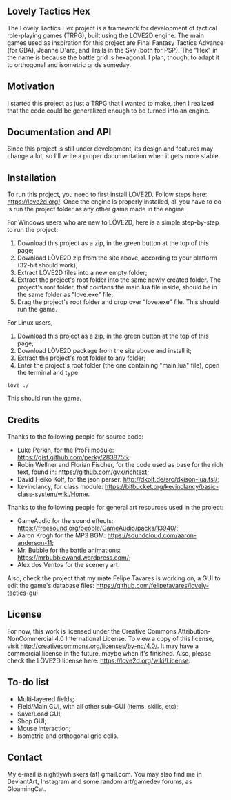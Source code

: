 ## Lovely Tactics Hex

The Lovely Tactics Hex project is a framework for development of tactical role-playing games (TRPG), built using the LÖVE2D engine.
The main games used as inspiration for this project are Final Fantasy Tactics Advance (for GBA), Jeanne D'arc, and Trails in the Sky (both for PSP).
The "Hex" in the name is because the battle grid is hexagonal. I plan, though, to adapt it to orthogonal and isometric grids someday.

## Motivation

I started this project as just a TRPG that I wanted to make, then I realized that the code could be generalized enough to be turned into an engine.

## Documentation and API

Since this project is still under development, its design and features may change a lot, so I'll write a proper documentation when it gets more stable.

## Installation

To run this project, you need to first install LÖVE2D. Follow steps here: https://love2d.org/.
Once the engine is properly installed, all you have to do is run the project folder as any other game made in the engine.

For Windows users who are new to LÖVE2D, here is a simple step-by-step to run the project:
1) Download this project as a zip, in the green button at the top of this page;
2) Download LÖVE2D zip from the site above, according to your platform (32-bit should work);
3) Extract LÖVE2D files into a new empty folder;
4) Extract the project's root folder into the same newly created folder. The project's root folder, that cointans the main.lua file inside, should be in the same folder as "love.exe" file;
5) Drag the project's root folder and drop over "love.exe" file. This should run the game.

For Linux users,
1) Download this project as a zip, in the green button at the top of this page;
2) Download LÖVE2D package from the site above and install it;
3) Extract the project's root folder to any folder;
4) Enter the project's root folder (the one containing "main.lua" file), open the terminal and type
```
love ./
```
This should run the game.

## Credits

Thanks to the following people for source code:
* Luke Perkin, for the ProFi module: https://gist.github.com/perky/2838755;
* Robin Wellner and Florian Fischer, for the code used as base for the rich text, found in: https://github.com/gvx/richtext;
* David Heiko Kolf, for the json parser: http://dkolf.de/src/dkjson-lua.fsl/;
* kevinclancy, for class module: https://bitbucket.org/kevinclancy/basic-class-system/wiki/Home.

Thanks to the following people for general art resources used in the project:
* GameAudio for the sound effects: https://freesound.org/people/GameAudio/packs/13940/;
* Aaron Krogh for the MP3 BGM: https://soundcloud.com/aaron-anderson-11;
* Mr. Bubble for the battle animations: https://mrbubblewand.wordpress.com/;
* Alex dos Ventos for the scenery art.

Also, check the project that my mate Felipe Tavares is working on, a GUI to edit the game's database files: https://github.com/felipetavares/lovely-tactics-gui

## License

For now, this work is licensed under the Creative Commons Attribution-NonCommercial 4.0 International License. To view a copy of this license, visit http://creativecommons.org/licenses/by-nc/4.0/. It may have a commercial license in the future, maybe when it's finished.
Also, please check the LÖVE2D license here: https://love2d.org/wiki/License.

## To-do list

* Multi-layered fields;
* Field/Main GUI, with all other sub-GUI (items, skills, etc);
* Save/Load GUI;
* Shop GUI;
* Mouse interaction;
* Isometric and orthogonal grid cells.

## Contact

My e-mail is nightlywhiskers (at) gmail.com. You may also find me in DeviantArt, Instagram and some random art/gamedev forums, as GloamingCat.
